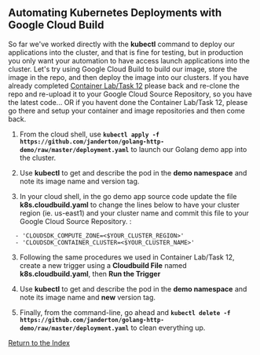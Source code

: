 ## Automating Kubernetes Deployments with Google Cloud Build

So far we've worked directly with the **kubectl** command to deploy our applications into the cluster, and that is fine for testing, but in production you only want your automation to have access launch applications into the cluster. Let's try using Google Cloud Build to build our image, store the image in the repo, and then deploy the image into our clusters. If you have already completed [Container Lab/Task 12](https://github.com/Burwood/containers101/blob/master/containers_lab/task_12.md) please back and re-clone the repo and re-upload it to your Google Cloud Source Repository, so you have the latest code... OR if you havent done the Container Lab/Task 12, please go there and setup your container and image repositories and then come back.

 1. From the cloud shell, use **```kubectl apply -f https://github.com/janderton/golang-http-demo/raw/master/deployment.yaml```** to launch our Golang demo app into the cluster.
 
 2. Use **kubectl** to get and describe the pod in the **demo namespace** and note its image name and version tag.

 3. In your cloud shell, in the go demo app source code update the file **k8s.cloudbuild.yaml** to change the lines below to have your cluster region (ie. us-east1) and your cluster name and commit this file to your Google Cloud Source Repository.
:
```  env:
  - 'CLOUDSDK_COMPUTE_ZONE=<$YOUR_CLUSTER_REGION>'
  - 'CLOUDSDK_CONTAINER_CLUSTER=<$YOUR_CLUSTER_NAME>'
```

 3. Following the same procedures we used in Container Lab/Task 12, create a new trigger using a **Cloudbuild File** named **k8s.cloudbuild.yaml**, then **Run the Trigger**

 4. Use **kubectl** to get and describe the pod in the **demo namespace** and note its image name and **new** version tag.

 5. Finally, from the command-line, go ahead and **`kubectl delete -f https://github.com/janderton/golang-http-demo/raw/master/deployment.yaml`** to clean everything up.



[Return to the Index](https://github.com/Burwood/containers101/blob/master/kubernetes_lab/README.md)

